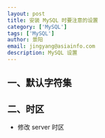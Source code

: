 ```yaml
---
layout: post
title: 安装 MySQL 时要注意的设置
category: ['MySQL']
tags: ['MySQL']
author: 景阳
email: jingyang@asiainfo.com
description: MySQL 设置
---
```

## 一、默认字符集

## 二、时区
* 修改 server 时区
